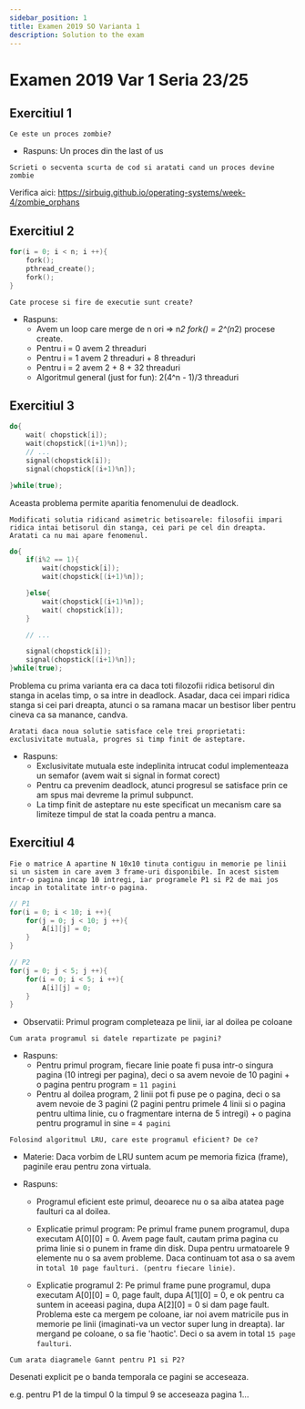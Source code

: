```yaml
---
sidebar_position: 1
title: Examen 2019 SO Varianta 1
description: Solution to the exam
---
```



# Examen 2019 Var 1 Seria 23/25

## Exercitiul 1

`Ce este un proces zombie?`

- Raspuns: Un proces din the last of us

`Scrieti o secventa scurta de cod si aratati cand un proces devine zombie`

Verifica aici:
https://sirbuig.github.io/operating-systems/week-4/zombie_orphans

## Exercitiul 2

```c
for(i = 0; i < n; i ++){
    fork();
    pthread_create();
    fork();
}
```

`Cate procese si fire de executie sunt create?`

- Raspuns:
    - Avem un loop care merge de n ori => n*2 fork() = 2^(n*2) procese create.
    - Pentru i = 0 avem 2 threaduri
    - Pentru i = 1 avem 2 threaduri + 8 threaduri
    - Pentru i = 2 avem 2 + 8 + 32 threaduri
    - Algoritmul general (just for fun): 2(4^n - 1)/3 threaduri

## Exercitiul 3

```c
do{
    wait( chopstick[i]);
    wait(chopstick[(i+1)%n]);
    // ...
    signal(chopstick[i]);
    signal(chopstick[(i+1)%n]);

}while(true);
```

Aceasta problema permite aparitia fenomenului de deadlock.

`Modificati solutia ridicand asimetric betisoarele: filosofii impari ridica intai betisorul din stanga, cei pari pe cel din dreapta. Aratati ca nu mai apare fenomenul.`

```c
do{
    if(i%2 == 1){
        wait(chopstick[i]);
        wait(chopstick[(i+1)%n]);

    }else{
        wait(chopstick[(i+1)%n]);
        wait( chopstick[i]);
    }

    // ...

    signal(chopstick[i]);
    signal(chopstick[(i+1)%n]);
}while(true);
```

Problema cu prima varianta era ca daca toti filozofii ridica betisorul din stanga in acelas timp, o sa intre in deadlock. Asadar, daca cei impari ridica stanga si cei pari dreapta, atunci o sa ramana macar un bestisor liber pentru cineva ca sa manance, candva.

`Aratati daca noua solutie satisface cele trei proprietati: exclusivitate mutuala, progres si timp finit de asteptare.`

- Raspuns:
    - Exclusivitate mutuala este indeplinita intrucat codul implementeaza un semafor (avem wait si signal in format corect)
    - Pentru ca prevenim deadlock, atunci progresul se satisface prin ce am spus mai devreme la primul subpunct.
    - La timp finit de asteptare nu este specificat un mecanism  care sa limiteze timpul de stat la coada pentru a manca.

## Exercitiul 4

`Fie o matrice A apartine N 10x10 tinuta contiguu in memorie pe linii si un sistem in care avem 3 frame-uri disponibile. In acest sistem intr-o pagina incap 10 intregi, iar programele P1 si P2 de mai jos incap in totalitate intr-o pagina.`


```c
// P1
for(i = 0; i < 10; i ++){
    for(j = 0; j < 10; j ++){
        A[i][j] = 0;
    }
}

// P2
for(j = 0; j < 5; j ++){
    for(i = 0; i < 5; i ++){
        A[i][j] = 0;
    }
}
```

- Observatii: Primul program completeaza pe linii, iar al doilea pe coloane

`Cum arata programul si datele repartizate pe pagini?`


- Raspuns:
    - Pentru primul program, fiecare linie poate fi pusa intr-o singura pagina (10 intregi per pagina), deci o sa avem nevoie de 10 pagini + o pagina pentru program = `11 pagini`
    - Pentru al doilea program, 2 linii pot fi puse pe o pagina, deci o sa avem nevoie de 3 pagini (2 pagini pentru primele 4 linii si o pagina pentru ultima linie, cu o fragmentare interna de 5 intregi) + o pagina pentru programul in sine = `4 pagini`

`Folosind algoritmul LRU, care este programul eficient? De ce?`

- Materie: Daca vorbim de LRU suntem acum pe memoria fizica (frame), paginile erau pentru zona virtuala.

- Raspuns:
    - Programul eficient este primul, deoarece nu o sa aiba atatea page faulturi ca al doilea.

    - Explicatie primul program: Pe primul frame punem programul, dupa executam A[0][0] = 0. Avem page fault, cautam prima pagina cu prima linie si o punem in frame din disk. Dupa pentru urmatoarele 9 elemente nu o sa avem probleme. Daca continuam tot asa o sa avem in `total 10 page faulturi. (pentru fiecare linie)`.

    - Explicatie programul 2: Pe primul frame pune programul, dupa executam A[0][0] = 0, page fault, dupa A[1][0] = 0, e ok pentru ca suntem in aceeasi pagina, dupa A[2][0] = 0 si dam page fault. Problema este ca mergem pe coloane, iar noi avem matricile pus in memorie pe linii (imaginati-va un vector super lung in dreapta). Iar mergand pe coloane, o sa fie 'haotic'. Deci o sa avem in total `15 page faulturi`.

`Cum arata diagramele Gannt pentru P1 si P2?`

Desenati explicit pe o banda temporala ce pagini se acceseaza.

e.g. pentru P1 de la timpul 0 la timpul 9 se acceseaza pagina 1...



